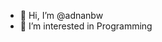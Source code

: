 - 👋 Hi, I’m @adnanbw
- 👀 I’m interested in Programming

<!---
adnanbw/adnanbw is a ✨ special ✨ repository because its `README.md` (this file) appears on your GitHub profile.
You can click the Preview link to take a look at your changes.
--->
